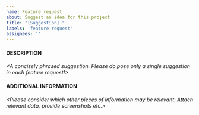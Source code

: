 ```yaml
---
name: Feature request
about: Suggest an idea for this project
title: "[Suggestion] "
labels: 'feature request'
assignees: ''
---
```


#### DESCRIPTION
*\<A concisely phrased suggestion.  Please do pose only a single suggestion in each feature request!\>*

#### ADDITIONAL INFORMATION

*\<Please consider which other pieces of information may be relevant: Attach relevant data, provide screenshots etc.\>*

